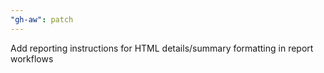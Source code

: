 ```yaml
---
"gh-aw": patch
---
```


Add reporting instructions for HTML details/summary formatting in report workflows
